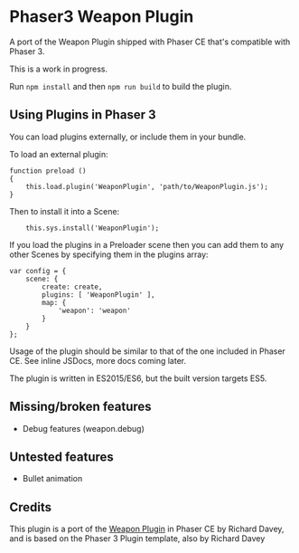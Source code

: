 # Phaser3 Weapon Plugin

A port of the Weapon Plugin shipped with Phaser CE that's compatible with Phaser 3.

This is a work in progress.

Run `npm install` and then `npm run build` to build the plugin.

## Using Plugins in Phaser 3

You can load plugins externally, or include them in your bundle.

To load an external plugin:

```
function preload ()
{
    this.load.plugin('WeaponPlugin', 'path/to/WeaponPlugin.js');
}
```

Then to install it into a Scene:

```
    this.sys.install('WeaponPlugin');
```

If you load the plugins in a Preloader scene then you can add them to any other Scenes by specifying them in the plugins array:

```
var config = {
    scene: {
        create: create,
        plugins: [ 'WeaponPlugin' ],
        map: {
            'weapon': 'weapon'
        }
    }
};
```

Usage of the plugin should be similar to that of the one included in Phaser CE. See inline JSDocs, more docs coming later.

The plugin is written in ES2015/ES6, but the built version targets ES5.

## Missing/broken features
* Debug features (weapon.debug)

## Untested features
* Bullet animation


## Credits
This plugin is a port of the [Weapon Plugin](https://github.com/photonstorm/phaser-ce/blob/f2be9bef1d953c9cd55dcd8808d109fa96731126/src/plugins/weapon/WeaponPlugin.js) in Phaser CE by Richard Davey, and is based on the Phaser 3 Plugin template, also by Richard Davey

